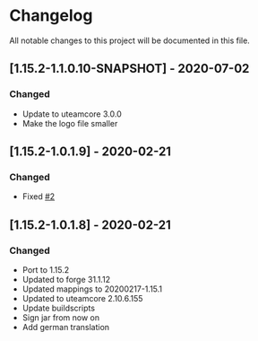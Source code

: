 # Changelog
All notable changes to this project will be documented in this file.

## [1.15.2-1.1.0.10-SNAPSHOT] - 2020-07-02
### Changed
 - Update to uteamcore 3.0.0
 - Make the logo file smaller

## [1.15.2-1.0.1.9] - 2020-02-21
### Changed
 - Fixed [#2](https://github.com/MC-U-Team/Extreme-Cobble-Generator/issues/2)

## [1.15.2-1.0.1.8] - 2020-02-21
### Changed
 - Port to 1.15.2
 - Updated to forge 31.1.12
 - Updated mappings to 20200217-1.15.1
 - Updated to uteamcore 2.10.6.155
 - Update buildscripts
 - Sign jar from now on
 - Add german translation